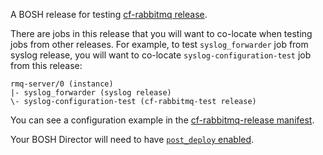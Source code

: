 A BOSH release for testing [cf-rabbitmq release](https://github.com/pivotal-cf/cf-rabbitmq-release).

There are jobs in this release that you will want to co-locate when testing
jobs from other releases. For example, to test `syslog_forwarder` job from
syslog release, you will want to co-locate `syslog-configuration-test` job from
this release:

```
rmq-server/0 (instance)
|- syslog_forwarder (syslog release)
\- syslog-configuration-test (cf-rabbitmq-test release)
```

You can see a configuration example in the [cf-rabbitmq-release
manifest](https://github.com/pivotal-cf/cf-rabbitmq-release/blob/master/manifests/cf-rabbitmq.yml).

Your BOSH Director will need to have [`post_deploy` enabled](https://bosh.io/docs/post-deploy.html).
